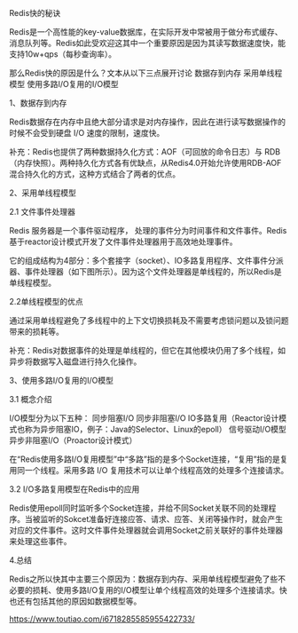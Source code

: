 Redis快的秘诀

Redis是一个高性能的key-value数据库，在实际开发中常被用于做分布式缓存、消息队列等。Redis如此受欢迎这其中一个重要原因是因为其读写数据速度快，能支持10w+qps（每秒查询率）。

那么Redis快的原因是什么？文本从以下三点展开讨论
    数据存到内存
    采用单线程模型
    使用多路I/O复用的I/O模型



1、数据存到内存

Redis数据存在内存中且绝大部分请求是对内存操作，因此在进行读写数据操作的时候不会受到硬盘 I/O 速度的限制，速度快。

补充：Redis也提供了两种数据持久化方式：AOF（可回放的命令日志）与 RDB（内存快照）。两种持久化方式各有优缺点，从Redis4.0开始允许使用RDB-AOF混合持久化的方式，这种方式结合了两者的优点。



2、采用单线程模型

2.1 文件事件处理器

Redis 服务器是一个事件驱动程序， 处理的事件分为时间事件和文件事件。Redis基于reactor设计模式开发了文件事件处理器用于高效地处理事件。

它的组成结构为4部分：多个套接字（socket）、IO多路复用程序、文件事件分派器、事件处理器（如下图所示）。因为这个文件处理器是单线程的，所以Redis是单线程模型。

2.2单线程模型的优点

通过采用单线程避免了多线程中的上下文切换损耗及不需要考虑锁问题以及锁问题带来的损耗等。

补充：Redis对数据事件的处理是单线程的，但它在其他模块仍用了多个线程，如异步将数据写入磁盘进行持久化操作。



3、使用多路I/O复用的I/O模型

3.1 概念介绍

I/O模型分为以下五种：
    同步阻塞I/O
    同步非阻塞I/O
    IO多路复用（Reactor设计模式也称为异步阻塞IO，例子：Java的Selector、Linux的epoll）
    信号驱动I/O模型
    异步非阻塞I/O（Proactor设计模式）

在“Redis使用多路I/O复用模型”中“多路”指的是多个Socket连接，“复用”指的是复用同一个线程。采用多路 I/O 复用技术可以让单个线程高效的处理多个连接请求。 

3.2 I/O多路复用模型在Redis中的应用

Redis使用epoll同时监听多个Socket连接，并给不同Socket关联不同的处理程序。当被监听的Sokcet准备好连接应答、请求、应答、关闭等操作时，就会产生对应的文件事件。这时文件事件处理器就会调用Socket之前关联好的事件处理器来处理这些事件。




4.总结

Redis之所以快其中主要三个原因为：数据存到内存、采用单线程模型避免了些不必要的损耗、使用多路I/O复用的I/O模型让单个线程高效的处理多个连接请求。快也还有包括其他的原因如数据模型等。




https://www.toutiao.com/i6718285585955422733/



